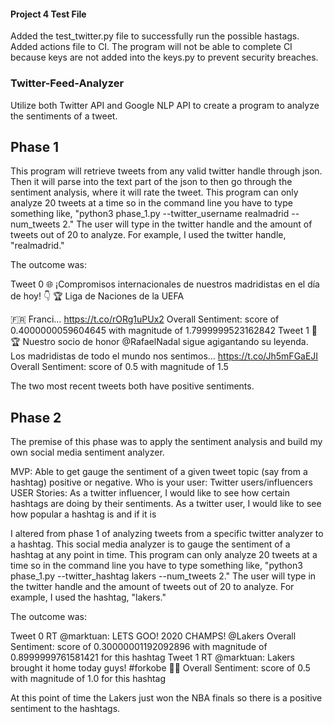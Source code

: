 #### Project 4 Test File

Added the test_twitter.py file to successfully run the possible hastags. Added actions file to CI. The program will not be able to complete CI because keys are not added into the keys.py to prevent security breaches.


### Twitter-Feed-Analyzer
Utilize both Twitter API and Google NLP API to create a program to analyze the sentiments of a tweet.

## Phase 1
This program will retrieve tweets from any valid twitter handle through json. Then it will parse into the text part of the json to then go through the sentiment analysis, where it will rate the tweet. This program can only analyze 20 tweets at a time so in the command line you have to type something like, "python3 phase_1.py --twitter_username realmadrid --num_tweets 2." The user will type in the twitter handle and the amount of tweets out of 20 to analyze. For example, I used the twitter handle, "realmadrid."

The outcome was:

Tweet 0
🌐 ¡Compromisos internacionales de nuestros madridistas en el día de hoy! 👇
🏆 Liga de Naciones de la UEFA

🇫🇷 Franci… https://t.co/rORg1uPUx2
Overall Sentiment: score of 0.4000000059604645 with magnitude of 1.7999999523162842
Tweet 1
🎾🏆 Nuestro socio de honor @RafaelNadal sigue agigantando su leyenda. Los madridistas de todo el mundo nos sentimos… https://t.co/Jh5mFGaEJI
Overall Sentiment: score of 0.5 with magnitude of 1.5

The two most recent tweets both have positive sentiments.

## Phase 2

The premise of this phase was to apply the sentiment analysis and build my own social media sentiment analyzer. 

MVP: Able to get gauge the sentiment of a given tweet topic (say from a hashtag)
positive or negative.
Who is your user: Twitter users/influencers
USER Stories: As a twitter influencer, I would like to see how certain hashtags are doing by their sentiments.
As a twitter user, I would like to see how popular a hashtag is and if it is 

I altered from phase 1 of analyzing tweets from a specific twitter analyzer to a hashtag. This social media analyzer is to gauge the sentiment of a hashtag at any point in time. This program can only analyze 20 tweets at a time so in the command line you have to type something like, "python3 phase_1.py --twitter_hashtag lakers --num_tweets 2." The user will type in the twitter handle and the amount of tweets out of 20 to analyze. For example, I used the hashtag, "lakers."

The outcome was:

Tweet 0
RT @marktuan: LETS GOO! 2020 CHAMPS! @Lakers
Overall Sentiment: score of 0.30000001192092896 with magnitude of 0.8999999761581421 for this hashtag
Tweet 1
RT @marktuan: Lakers brought it home today guys! #forkobe 💜💛
Overall Sentiment: score of 0.5 with magnitude of 1.0 for this hashtag

At this point of time the Lakers just won the NBA finals so there is a positive sentiment to the hashtags.
